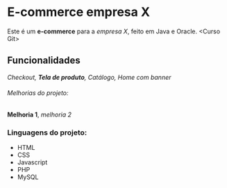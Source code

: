 # E-commerce empresa X
Este é um **e-commerce** para a *empresa X*, feito em Java e Oracle. &lt;Curso Git>

## Funcionalidades
_Checkout, **Tela de produto**, Catálogo, Home com banner_

###### Melhorias do projeto:
__Melhoria 1__, _melhoria 2_

### Linguagens do projeto:
* HTML
* CSS
* Javascript
* PHP
* MySQL
